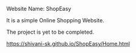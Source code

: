 Website Name: ShopEasy

It is a simple Online Shopping Website.

The project is yet to be completed.

https://shivani-sk.github.io/ShopEasy/Home.html
